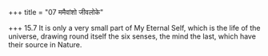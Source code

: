 +++
title = "07 ममैवांशो जीवलोके"

+++
15.7 It is only a very small part of My Eternal Self, which is the life
of the universe, drawing round itself the six senses, the mind the last,
which have their source in Nature.
